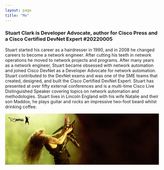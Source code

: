 ```yaml
---
layout: page
title: "Me"
---
```


### Stuart Clark is Developer Advocate, author for Cisco Press and a Cisco Certified DevNet Expert #20220005

Stuart started his career as a hairdresser in 1990, and in 2008 he changed careers to become a network engineer. 
After cutting his teeth in network operations he moved to network projects and programs. After many years as a network engineer, 
Stuart became obsessed with network automation and joined Cisco DevNet as a Developer Advocate for network automation. 
Stuart contributed to the DevNet exams and was one of the SME teams that created, designed, and built the Cisco Certified DevNet Expert. 
Stuart has presented at over fifty external conferences and is a multi-time Cisco Live Distinguished Speaker covering topics on network automation and methodologies. 
Stuart lives in Lincoln England with his wife Natalie and their son Maddox, he plays guitar and rocks an impressive two-foot beard whilst drinking coffee. 

![Dimebag](./dimebag.jpeg)
